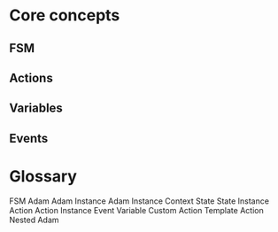# Core concepts

## FSM

## Actions

## Variables

## Events


# Glossary

FSM
Adam
Adam Instance
Adam Instance Context
State
State Instance
Action
Action Instance
Event
Variable
Custom Action
Template Action
Nested Adam